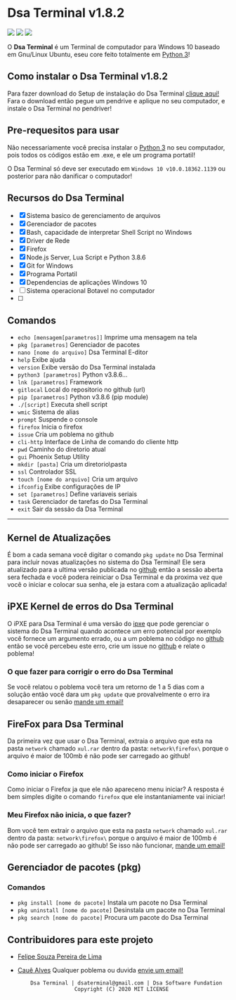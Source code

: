 # Dsa Terminal v1.8.2
![](https://img.shields.io/github/license/Dsa-Terminal/Dsa-Terminal)
![](https://img.shields.io/github/repo-size/Dsa-Terminal/Dsa-Terminal)
![](https://img.shields.io/github/languages/top/Dsa-Terminal/Dsa-Terminal)

O **Dsa Terminal** é um Terminal de computador para Windows 10 baseado em Gnu/Linux Ubuntu, eseu
core feito totalmente em [Python 3](https://python.org/Donwloads)!

## Como instalar o Dsa Terminal v1.8.2
Para fazer download do Setup de instalação do Dsa Terminal [clique aqui!](https://github.com/Dsa-Terminal/Dsa-Terminal/releases/download/Setup/Setup.exe)
Fara o download então pegue um pendrive e aplique no seu computador, e instale o Dsa Terminal no pendriver!

## Pre-requesitos para usar
Não necessariamente você precisa instalar o [Python 3](https://python.org/Donwloads) no seu computador, pois todos os
códigos estão em .exe, e ele um programa portatil!

O Dsa Terminal só deve ser executado em `Windows 10 v10.0.18362.1139` ou posterior para não danificar o computador!

## Recursos do Dsa Terminal
- [x] Sistema basico de gerenciamento de arquivos 
- [x] Gerenciador de pacotes
- [x] Bash, capacidade de interpretar Shell Script no Windows
- [x] Driver de Rede
- [x] Firefox 
- [x] Node.js Server, Lua Script e Python 3.8.6 
- [x] Git for Windows
- [x] Programa Portatil
- [x] Dependencias de aplicações Windows 10
- [ ] Sistema operacional Botavel no computador
- [ ] 

## Comandos
- `echo [mensagem[parametros]]` Imprime uma mensagem na tela
- `pkg [parametros]` Gerenciador de pacotes
- `nano [nome do arquivo]` Dsa Terminal E-ditor
- `help` Exibe ajuda
- `version` Exibe versão do Dsa Terminal instalada
- `python3 [parametros]` Python v3.8.6...
- `lnk [parametros]` Framework
- `gitlocal` Local do repositorio no github (url)
- `pip [parametros]` Python v3.8.6 (pip module)
- `./[script]` Executa shell script
- `wmic` Sistema de alias
- `prompt` Suspende o console
- `firefox` Inicia o firefox
- `issue` Cria um poblema no github
- `cli-http` Interface de Linha de comando do cliente http
- `pwd` Caminho do diretorio atual
- `gui` Phoenix Setup Utility
- `mkdir [pasta]` Cria um diretorio\pasta
- `ssl` Controlador SSL
- `touch [nome do arquivo]` Cria um arquivo
- `ifconfig` Exibe configurações de IP
- `set [parametros]` Define variaveis seriais
- `task` Gerenciador de tarefas do Dsa Terminal
- `exit` Sair da sessão da Dsa Terminal
______________________________________________

## Kernel de Atualizações
É bom a cada semana você digitar o comando `pkg update` no Dsa Terminal para incluir novas atualizações 
no sistema do Dsa Terminal! Ele sera atualizado para a ultima versão publicada no [github](https://github.com/Dsa-Terminal/Dsa-Terminal)
então a sessão aberta sera fechada e você podera reiniciar o Dsa Terminal e da proxima vez que você o iniciar
e colocar sua senha, ele ja estara com a atualização aplicada!

## iPXE Kernel de erros do Dsa Terminal
O iPXE para Dsa Terminal é uma versão do [ipxe](https://ipxe.org) que pode gerenciar o sistema do Dsa Terminal
quando acontece um erro potencial por exemplo você fornece um argumento errado, ou a um poblema no código no [github](https://github.com/Dsa-Terminal/Dsa-Terminal)
então se você percebeu este erro, crie um issue no [github](https://github.com/Dsa-Terminal/Dsa-Terminal) e relate o poblema!

### O que fazer para corrigir o erro do Dsa Terminal
Se você relatou o poblema você tera um retorno de 1 a 5 dias com a solução então você dara um `pkg update` que provalvelmente
o erro ira desaparecer ou senão [mande um email!](mailto:dsaterminal@gmail.com)

## FireFox para Dsa Terminal

Da primeira vez que usar o Dsa Terminal, extraia o arquivo que esta na pasta `network` chamado `xul.rar` dentro da pasta:
`network\firefox\` porque o arquivo é maior de 100mb é não pode ser carregado ao github!

### Como iniciar o Firefox

Como iniciar o Firefox ja que ele não apareceno menu iniciar?
A resposta é bem simples digite o comando `firefox` que ele instantaniamente vai iniciar!

### Meu Firefox não inicia, o que fazer?

Bom você tem extrair o arquivo que esta na pasta `network` chamado `xul.rar` dentro da pasta:
`network\firefox\` porque o arquivo é maior de 100mb é não pode ser carregado ao github!
Se isso não funcionar, [mande um email!](mailto:dsaterminal@gmail.com)

## Gerenciador de pacotes (pkg)

### Comandos
- `pkg install [nome do pacote]` Instala um pacote no Dsa Terminal
- `pkg uninstall [nome do pacote]` Desinstala um pacote no Dsa Terminal
- `pkg search [nome do pacote]` Procura um pacote do Dsa Terminal

## Contribuidores para este projeto

- [Felipe Souza Pereira de Lima](https://github.com/Felipe-Souza-Pereira-Lima)
- [Cauê Alves](https://github.com/caue-alves)
Qualquer poblema ou duvida [envie um email!](mailto:dsaterminal@gmail.com)

          Dsa Terminal | dsaterminal@gmail.com | Dsa Software Fundation
                        Copyright (C) 2020 MIT LICENSE